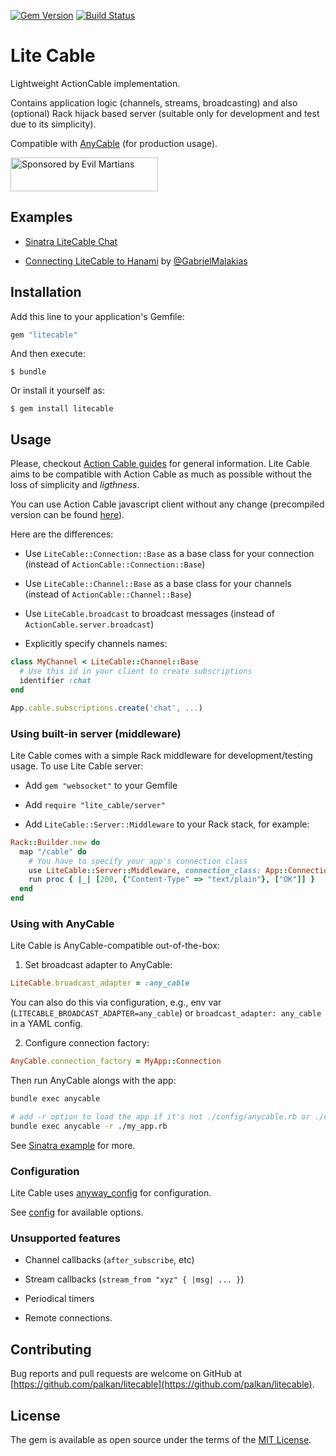 [![Gem Version](https://badge.fury.io/rb/litecable.svg)](https://rubygems.org/gems/litecable)
[![Build Status](https://travis-ci.org/palkan/litecable.svg?branch=master)](https://travis-ci.org/palkan/litecable)

# Lite Cable

Lightweight ActionCable implementation.

Contains application logic (channels, streams, broadcasting) and also (optional) Rack hijack based server (suitable only for development and test due to its simplicity).

Compatible with [AnyCable](http://anycable.io) (for production usage).

<a href="https://evilmartians.com/">
<img src="https://evilmartians.com/badges/sponsored-by-evil-martians.svg" alt="Sponsored by Evil Martians" width="236" height="54"></a>

## Examples

- [Sinatra LiteCable Chat](https://github.com/palkan/litecable/tree/master/examples/sinatra)

- [Connecting LiteCable to Hanami](http://gabrielmalakias.com.br/ruby/hanami/iot/2017/05/26/websockets-connecting-litecable-to-hanami.html) by [@GabrielMalakias](https://github.com/GabrielMalakias)

## Installation

Add this line to your application's Gemfile:

```ruby
gem "litecable"
```

And then execute:

    $ bundle

Or install it yourself as:

    $ gem install litecable

## Usage

Please, checkout [Action Cable guides](http://guides.rubyonrails.org/action_cable_overview.html) for general information. Lite Cable aims to be compatible with Action Cable as much as possible without the loss of simplicity and _ligthness_.

You can use Action Cable javascript client without any change (precompiled version can be found [here](https://github.com/palkan/litecable/tree/master/examples/sinatra/assets/cable.js)).

Here are the differences:

- Use `LiteCable::Connection::Base` as a base class for your connection (instead of `ActionCable::Connection::Base`)

- Use `LiteCable::Channel::Base` as a base class for your channels (instead of `ActionCable::Channel::Base`)

- Use `LiteCable.broadcast` to broadcast messages (instead of `ActionCable.server.broadcast`)

- Explicitly specify channels names:

```ruby
class MyChannel < LiteCable::Channel::Base
  # Use this id in your client to create subscriptions
  identifier :chat
end
```

```js
App.cable.subscriptions.create('chat', ...)
```

### Using built-in server (middleware)

Lite Cable comes with a simple Rack middleware for development/testing usage.
To use Lite Cable server:

- Add `gem "websocket"` to your Gemfile

- Add `require "lite_cable/server"`

- Add `LiteCable::Server::Middleware` to your Rack stack, for example:

```ruby
Rack::Builder.new do
  map "/cable" do
    # You have to specify your app's connection class
    use LiteCable::Server::Middleware, connection_class: App::Connection
    run proc { |_| [200, {"Content-Type" => "text/plain"}, ["OK"]] }
  end
end
```

### Using with AnyCable

Lite Cable is AnyCable-compatible out-of-the-box:

1. Set broadcast adapter to AnyCable:

```ruby
LiteCable.broadcast_adapter = :any_cable
```

You can also do this via configuration, e.g., env var (`LITECABLE_BROADCAST_ADAPTER=any_cable`) or `broadcast_adapter: any_cable` in a YAML config.

2. Configure connection factory:

```ruby
AnyCable.connection_factory = MyApp::Connection
```

Then run AnyCable alongs with the app:

```sh
bundle exec anycable

# add -r option to load the app if it's not ./config/anycable.rb or ./config/environment.rb
bundle exec anycable -r ./my_app.rb
```

See [Sinatra example](https://github.com/palkan/litecable/tree/master/examples/sinatra) for more.

### Configuration

Lite Cable uses [anyway_config](https://github.com/palkan/anyway_config) for configuration.

See [config](https://github.com/palkan/litecable/blob/master/lib/lite_cable/config.rb) for available options.

### Unsupported features

- Channel callbacks (`after_subscribe`, etc)

- Stream callbacks (`stream_from "xyz" { |msg| ... }`)

- Periodical timers

- Remote connections.

## Contributing

Bug reports and pull requests are welcome on GitHub at [https://github.com/palkan/litecable](https://github.com/palkan/litecable).

## License

The gem is available as open source under the terms of the [MIT License](http://opensource.org/licenses/MIT).
